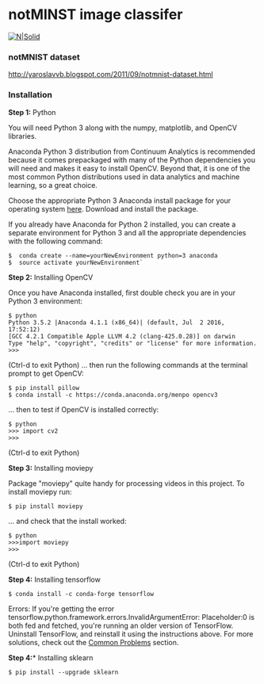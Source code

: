 # notMINST image classifer

[![N|Solid](http://yaroslavvb.com/upload/notMNIST/nmn.png)](http://yaroslavvb.blogspot.com/2011/09/notmnist-dataset.html)

### notMNIST dataset

http://yaroslavvb.blogspot.com/2011/09/notmnist-dataset.html

### Installation

**Step 1:** Python

You will need Python 3 along with the numpy, matplotlib, and OpenCV libraries.

Anaconda Python 3 distribution from Continuum Analytics is recommended because it comes prepackaged with many of the Python dependencies you will need and makes it easy to install OpenCV.  Beyond that, it is one of the most common Python distributions used in data analytics and machine learning, so a great choice.

Choose the appropriate Python 3 Anaconda install package for your operating system <A HREF="https://www.continuum.io/downloads" target="_blank">here</A>.  Download and install the package.

If you already have Anaconda for Python 2 installed, you can create a separate environment for Python 3 and all the appropriate dependencies with the following command:

```
$  conda create --name=yourNewEnvironment python=3 anaconda
$  source activate yourNewEnvironment`
```

**Step 2:** Installing OpenCV

Once you have Anaconda installed, first double check you are in your Python 3 environment:

```
$ python
Python 3.5.2 |Anaconda 4.1.1 (x86_64)| (default, Jul  2 2016, 17:52:12)
[GCC 4.2.1 Compatible Apple LLVM 4.2 (clang-425.0.28)] on darwin
Type "help", "copyright", "credits" or "license" for more information.
>>>
```

(Ctrl-d to exit Python) ... then run the following commands at the terminal prompt to get OpenCV:

```
$ pip install pillow
$ conda install -c https://conda.anaconda.org/menpo opencv3
```

... then to test if OpenCV is installed correctly:

```
$ python
>>> import cv2
>>>
```

(Ctrl-d to exit Python)

**Step 3:** Installing moviepy

Package "moviepy" quite handy for processing videos in this project.
To install moviepy run:

```
$ pip install moviepy
```

... and check that the install worked:

```
$ python
>>>import moviepy
>>>
```

(Ctrl-d to exit Python)

**Step 4:** Installing tensorflow

```
$ conda install -c conda-forge tensorflow
```

Errors:
If you're getting the error tensorflow.python.framework.errors.InvalidArgumentError: Placeholder:0 is both fed and fetched, you're running an older version of TensorFlow. Uninstall TensorFlow, and reinstall it using the instructions above. For more solutions, check out the <A HREF="https://www.tensorflow.org/versions/r0.11/get_started/os_setup.html#common-problems" target="_blank">Common Problems</A> section.

**Step 4:*** Installing sklearn

```
$ pip install --upgrade sklearn
```